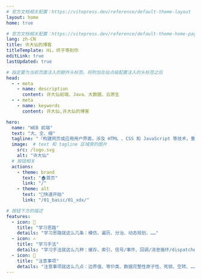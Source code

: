 ```yaml
---
# 官方文档相关配置：https://vitepress.dev/reference/default-theme-layout
layout: home
home: true

# 官方文档相关配置：https://vitepress.dev/reference/default-theme-home-page
lang: zh-CN
title: 许大仙的博客
titleTemplate: Hi，终于等到你
editLink: true
lastUpdated: true

# 指定要为当前页面注入的额外头标签。将附加在站点级配置注入的头标签之后
head:
  - - meta
    - name: description
      content: 许大仙前端、Java、大数据、云原生
  - - meta
    - name: keywords
      content: 许大仙,许大仙的博客

hero:
  name: "WEB 前端"
  text: "大、全、细"
  tagline: "『构建网页或应用用户界面，涉及 HTML 、CSS 和 JavaScript 等技术，重点在于设计和优化用户体验。』"
  image:  # text 和 tagline 区域旁的图片
    src: /logo.svg
    alt: "许大仙"
  # 按钮相关
  actions:
    - theme: brand
      text: "🏠首页"
      link: "/"        
    - theme: alt
      text: "🎉快速开始"
      link: "/01_basic/01_xdx/"            

# 按钮下方的描述
features:
  - icon: 🧠
    title: "学习思路"
    details: "学习思路就这么几条：模仿、遍历、分治、动态规划、……"
  - icon: ✍️
    title: "学习手法"
    details: "学习手法就这么几种：缓存、索引、信号/事件、回调/消息循环/dispatcher、……"
  - icon: 🚨
    title: "注意事项"
    details: "注意事项就这么几点：边界值、等价类、数据完整性原子性、死锁、空转、……"
---
```



<confetti />
<HomeUnderline />

